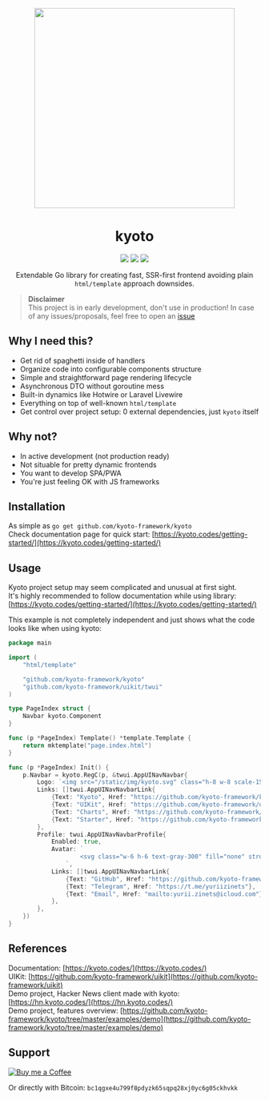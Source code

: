 
<p align="center">
    <img width="400" src="https://raw.githubusercontent.com/kyoto-framework/kyoto/master/docs/assets/kyoto.svg" />
</p>

<h1 align="center">kyoto</h1>

<p align="center">
	<img src="https://img.shields.io/github/license/kyoto-framework/kyoto">
	<img src="https://goreportcard.com/badge/github.com/kyoto-framework/kyoto">
	<img src="https://pkg.go.dev/badge/github.com/kyoto-framework/kyoto.svg">
</p>

<p align="center">
	Extendable Go library for creating fast, SSR-first frontend avoiding plain <code>html/template</code> approach downsides.
</p>


> **Disclaimer**  
> This project is in early development, don't use in production! In case of any issues/proposals, feel free to open an [issue](https://github.com/kyoto-framework/kyoto/issues/new)

## Why I need this?

- Get rid of spaghetti inside of handlers
- Organize code into configurable components structure
- Simple and straightforward page rendering lifecycle
- Asynchronous DTO without goroutine mess
- Built-in dynamics like Hotwire or Laravel Livewire
- Everything on top of well-known `html/template`
- Get control over project setup: 0 external dependencies, just `kyoto` itself

## Why not?

- In active development (not production ready)
- Not situable for pretty dynamic frontends
- You want to develop SPA/PWA
- You're just feeling OK with JS frameworks

## Installation

As simple as `go get github.com/kyoto-framework/kyoto`  
Check documentation page for quick start: [https://kyoto.codes/getting-started/](https://kyoto.codes/getting-started/)

## Usage

Kyoto project setup may seem complicated and unusual at first sight.  
It's highly recommended to follow documentation while using library: [https://kyoto.codes/getting-started/](https://kyoto.codes/getting-started/)  

This example is not completely independent and just shows what the code looks like when using kyoto:

```go
package main

import (
	"html/template"

	"github.com/kyoto-framework/kyoto"
	"github.com/kyoto-framework/uikit/twui"
)

type PageIndex struct {
	Navbar kyoto.Component
}

func (p *PageIndex) Template() *template.Template {
	return mktemplate("page.index.html")
}

func (p *PageIndex) Init() {
	p.Navbar = kyoto.RegC(p, &twui.AppUINavNavbar{
		Logo: `<img src="/static/img/kyoto.svg" class="h-8 w-8 scale-150" />`,
		Links: []twui.AppUINavNavbarLink{
			{Text: "Kyoto", Href: "https://github.com/kyoto-framework/kyoto"},
			{Text: "UIKit", Href: "https://github.com/kyoto-framework/uikit"},
			{Text: "Charts", Href: "https://github.com/kyoto-framework/kyoto-charts"},
			{Text: "Starter", Href: "https://github.com/kyoto-framework/starter"},
		},
		Profile: twui.AppUINavNavbarProfile{
			Enabled: true,
			Avatar: `
					<svg class="w-6 h-6 text-gray-300" fill="none" stroke="currentColor" viewBox="0 0 24 24" xmlns="http://www.w3.org/2000/svg"><path stroke-linecap="round" stroke-linejoin="round" stroke-width="2" d="M3 8l7.89 5.26a2 2 0 002.22 0L21 8M5 19h14a2 2 0 002-2V7a2 2 0 00-2-2H5a2 2 0 00-2 2v10a2 2 0 002 2z"></path></svg>
				`,
			Links: []twui.AppUINavNavbarLink{
				{Text: "GitHub", Href: "https://github.com/kyoto-framework/kyoto/discussions/40"},
				{Text: "Telegram", Href: "https://t.me/yuriizinets"},
				{Text: "Email", Href: "mailto:yurii.zinets@icloud.com"},
			},
		},
    })
}

```


## References

Documentation: [https://kyoto.codes/](https://kyoto.codes/)  
UIKit: [https://github.com/kyoto-framework/uikit](https://github.com/kyoto-framework/uikit)  
Demo project, Hacker News client made with kyoto: [https://hn.kyoto.codes/](https://hn.kyoto.codes/)  
Demo project, features overview: [https://github.com/kyoto-framework/kyoto/tree/master/examples/demo](https://github.com/kyoto-framework/kyoto/tree/master/examples/demo)  

## Support

<a target="_blank" href="https://www.buymeacoffee.com/yuriizinets"><img alt="Buy me a Coffee" src="https://github.com/egonelbre/gophers/blob/master/.thumb/animation/buy-morning-coffee-3x.gif?raw=true"></a>


Or directly with Bitcoin: `bc1qgxe4u799f8pdyzk65sqpq28xj0yc6g05ckhvkk`
